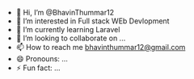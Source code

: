 - 👋 Hi, I’m @BhavinThummar12
- 👀 I’m interested in Full stack WEb Devlopment
- 🌱 I’m currently learning Laravel
- 💞️ I’m looking to collaborate on ...
- 📫 How to reach me bhavinthummar12@gmail.com 
- 😄 Pronouns: ...
- ⚡ Fun fact: ...

<!---
BhavinThummar12/BhavinThummar12 is a ✨ special ✨ repository because its `README.md` (this file) appears on your GitHub profile.
You can click the Preview link to take a look at your changes.
--->
